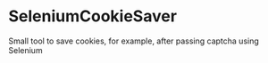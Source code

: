 # SeleniumCookieSaver
Small tool to save cookies, for example, after passing captcha using Selenium

